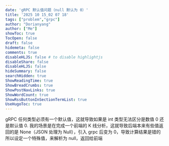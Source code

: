 ```yaml
---
date: 'gRPC 默认值问题（null 默认为 0）'
title: '2025 10 15_02 07 18'
tags: ["problem","grpc"]
author: "Dorianyang"
author: ["Me"] 
showToc: true
TocOpen: false
draft: false
hidemeta: false
comments: true
disableHLJS: false # to disable highlightjs
disableShare: false
disableHLJS: false
hideSummary: false
searchHidden: true
ShowReadingTime: true
ShowBreadCrumbs: true
ShowPostNavLinks: true
ShowWordCount: true
ShowRssButtonInSectionTermList: true
UseHugoToc: true
---
```

 gRPC 任何类型必须有一个默认值，这就导致如果是 int 类型无法区分是数值 0 还是默认值 0.
 我的场景是在完成一个前端的 K 线分析，这就导致后端本来有些值返回的是 None（JSON 处理为 Null），引入 grpc 后变为 0，导致计算结果是错的
所以设定一个特殊值，来解析为 null，返回给前端